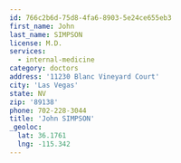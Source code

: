 ```yaml
---
id: 766c2b6d-75d8-4fa6-8903-5e24ce655eb3
first_name: John
last_name: SIMPSON
license: M.D.
services:
  - internal-medicine
category: doctors
address: '11230 Blanc Vineyard Court'
city: 'Las Vegas'
state: NV
zip: '89138'
phone: 702-228-3044
title: 'John SIMPSON'
_geoloc:
  lat: 36.1761
  lng: -115.342
---
```

